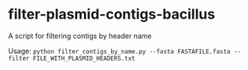 # filter-plasmid-contigs-bacillus
A script for filtering contigs by header name

Usage: `python filter_contigs_by_name.py --fasta FASTAFILE.fasta --filter FILE_WITH_PLASMID_HEADERS.txt`
